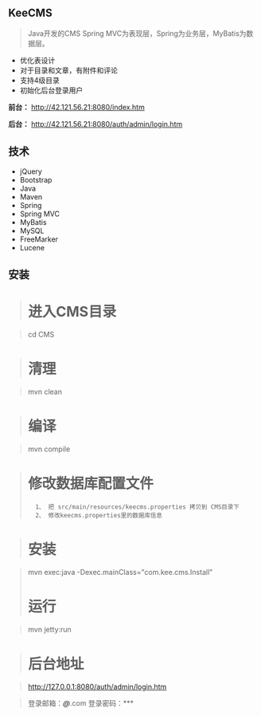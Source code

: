 ## KeeCMS

> Java开发的CMS
> Spring MVC为表现层，Spring为业务层，MyBatis为数据层。
>
* 优化表设计
* 对于目录和文章，有附件和评论
* 支持4级目录
* 初始化后台登录用户

**前台：** http://42.121.56.21:8080/index.htm

**后台：** http://42.121.56.21:8080/auth/admin/login.htm

## 技术
* jQuery
* Bootstrap
* Java
* Maven
* Spring
* Spring MVC
* MyBatis
* MySQL
* FreeMarker
* Lucene
## 安装
>	# 进入CMS目录

>	cd CMS

>	# 清理

>	mvn clean

>	# 编译

>	mvn compile

>	# 修改数据库配置文件
>		1、 把 src/main/resources/keecms.properties 拷贝到 CMS目录下
>		2、 修改keecms.properties里的数据库信息

>	# 安装

>	mvn exec:java -Dexec.mainClass="com.kee.cms.Install"
>	# 运行

>	mvn jetty:run

>	# 后台地址

>	http://127.0.0.1:8080/auth/admin/login.htm

>	登录邮箱：***@***.com
>	登录密码：***
